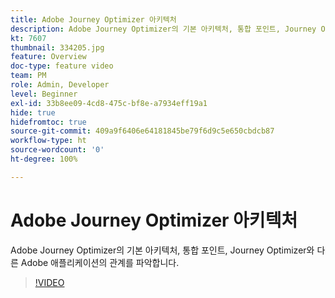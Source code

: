 ```yaml
---
title: Adobe Journey Optimizer 아키텍처
description: Adobe Journey Optimizer의 기본 아키텍처, 통합 포인트, Journey Optimizer와 다른 Adobe 애플리케이션의 관계를 파악합니다.
kt: 7607
thumbnail: 334205.jpg
feature: Overview
doc-type: feature video
team: PM
role: Admin, Developer
level: Beginner
exl-id: 33b8ee09-4cd8-475c-bf8e-a7934eff19a1
hide: true
hidefromtoc: true
source-git-commit: 409a9f6406e64181845be79f6d9c5e650cbdcb87
workflow-type: ht
source-wordcount: '0'
ht-degree: 100%

---
```


# Adobe Journey Optimizer 아키텍처

Adobe Journey Optimizer의 기본 아키텍처, 통합 포인트, Journey Optimizer와 다른 Adobe 애플리케이션의 관계를 파악합니다.

>[!VIDEO](https://video.tv.adobe.com/v/334205?quality=12)
